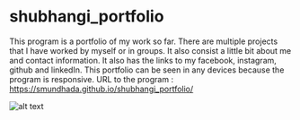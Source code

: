 # shubhangi_portfolio

This program is a portfolio of my work so far. There are multiple projects that I have worked by myself or in groups. It also consist a little bit about me and contact information. It also has the links to my facebook, instagram, github and linkedIn. This portfolio can be seen in any devices because the program is responsive. URL to the program : https://smundhada.github.io/shubhangi_portfolio/

![alt text](portfolio.png)